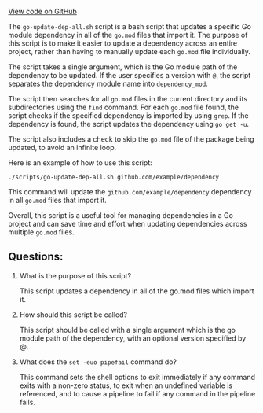 [View code on GitHub](https://github.com/cosmos/cosmos-sdk/blob/main/scripts/go-update-dep-all.sh)

The `go-update-dep-all.sh` script is a bash script that updates a specific Go module dependency in all of the `go.mod` files that import it. The purpose of this script is to make it easier to update a dependency across an entire project, rather than having to manually update each `go.mod` file individually. 

The script takes a single argument, which is the Go module path of the dependency to be updated. If the user specifies a version with `@`, the script separates the dependency module name into `dependency_mod`. 

The script then searches for all `go.mod` files in the current directory and its subdirectories using the `find` command. For each `go.mod` file found, the script checks if the specified dependency is imported by using `grep`. If the dependency is found, the script updates the dependency using `go get -u`. 

The script also includes a check to skip the `go.mod` file of the package being updated, to avoid an infinite loop. 

Here is an example of how to use this script:

```
./scripts/go-update-dep-all.sh github.com/example/dependency
```

This command will update the `github.com/example/dependency` dependency in all `go.mod` files that import it. 

Overall, this script is a useful tool for managing dependencies in a Go project and can save time and effort when updating dependencies across multiple `go.mod` files.
## Questions: 
 1. What is the purpose of this script?
    
    This script updates a dependency in all of the go.mod files which import it.

2. How should this script be called?
    
    This script should be called with a single argument which is the go module path of the dependency, with an optional version specified by @.

3. What does the `set -euo pipefail` command do?
    
    This command sets the shell options to exit immediately if any command exits with a non-zero status, to exit when an undefined variable is referenced, and to cause a pipeline to fail if any command in the pipeline fails.